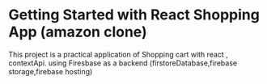 # Getting Started with React Shopping App (amazon clone)

This project is a practical application of Shopping cart with react , contextApi.
using Firesbase as a backend  (firstoreDatabase,firebase storage,firebase hosting)


